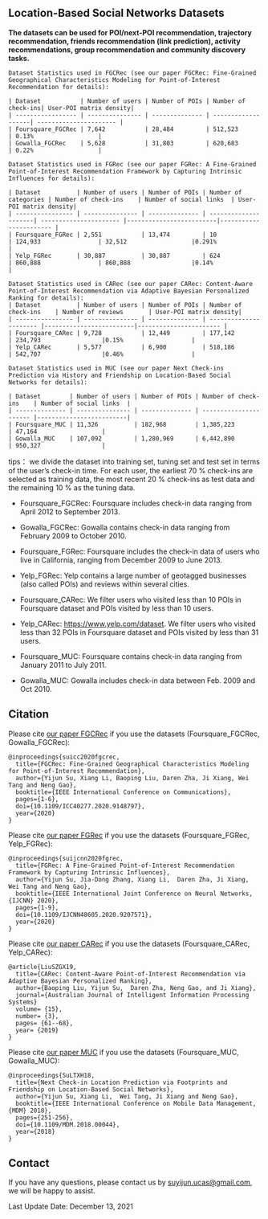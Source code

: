 ## Location-Based Social Networks Datasets

**The datasets can be used for POI/next-POI recommendation, trajectory recommendation, friends recommendation (link prediction), activity recommendations, group recommendation and community discovery tasks.**

```
Dataset Statistics used in FGCRec (see our paper FGCRec: Fine-Grained Geographical Characteristics Modeling for Point-of-Interest Recommendation for details):

| Dataset           | Number of users | Number of POIs | Number of check-ins| User-POI matrix density|
| ----------------- | --------------- | -------------- | -------------------| ---------------------- |
| Foursquare_FGCRec | 7,642           | 28,484         | 512,523            | 0.13%                  |
| Gowalla_FGCRec    | 5,628           | 31,803         | 620,683            | 0.22%                  |
```

```
Dataset Statistics used in FGRec (see our paper FGRec: A Fine-Grained Point-of-Interest Recommendation Framework by Capturing Intrinsic Influences for details):

| Dataset          | Number of users | Number of POIs | Number of categories | Number of check-ins    | Number of social links  | User-POI matrix density|
| ---------------- | --------------- | -------------- | ---------------------| ---------------------- |-------------------------|----------------------- |
| Foursquare_FGRec | 2,551           | 13,474         | 10                   | 124,933                | 32,512                  |0.291%                  |
| Yelp_FGRec       | 30,887          | 30,887         | 624                  | 860,888                | 860,888                 |0.14%                   |
```

```
Dataset Statistics used in CARec (see our paper CARec: Content-Aware Point-of-Interest Recommendation via Adaptive Bayesian Personalized Ranking for details):
| Dataset          | Number of users | Number of POIs | Number of check-ins    | Number of reviews       | User-POI matrix density|
| ---------------- | --------------- | -------------- | ---------------------- |-------------------------|----------------------- |
| Foursquare_CARec | 9,728           | 12,449         | 177,142                | 234,793                 |0.15%                   |
| Yelp_CARec       | 5,577           | 6,900          | 518,186                | 542,707                 |0.46%                   |
```

```
Dataset Statistics used in MUC (see our paper Next Check-ins Prediction via History and Friendship on Location-Based Social Networks for details):

| Dataset        | Number of users | Number of POIs | Number of check-ins    | Number of social links  |
| -------------- | --------------- | -------------- | ---------------------- |-------------------------|
| Foursquare_MUC | 11,326          | 182,968        | 1,385,223              | 47,164                  |
| Gowalla_MUC    | 107,092         | 1,280,969      | 6,442,890              | 950,327                 |
```

tips： we divide the dataset into training set,  tuning set and test set in terms of the user’s check-in time. For
each user, the earliest 70 % check-ins are selected as training  data, the most recent 20 % check-ins as test data and the  remaining 10 % as the tuning data.

- Foursquare_FGCRec: Foursquare includes check-in data ranging from April 2012 to September 2013. 

- Gowalla_FGCRec: Gowalla contains check-in data ranging from February 2009 to October 2010.

- Foursquare_FGRec: Foursquare includes the check-in data of users who live in California, ranging from December 2009 to June 2013. 

- Yelp_FGRec: Yelp contains a large number of geotagged businesses (also called POIs) and reviews within several cities.

- Foursquare_CARec:  We filter users who visited less than 10 POIs in Foursquare dataset and POIs visited by less than 10 users.

- Yelp_CARec: https://www.yelp.com/dataset. We filter users who visited less than 32 POIs in Foursquare dataset and POIs visited by less than 31 users.

- Foursquare_MUC: Foursquare contains check-in data ranging from January 2011 to July 2011. 

- Gowalla_MUC: Gowalla includes check-in data between Feb. 2009 and Oct 2010.

## Citation

Please cite [our paper FGCRec](./ICC2020_FGCRec.pdf) if you use the datasets (Foursquare_FGCRec, Gowalla_FGCRec):
```
@inproceedings{suicc2020fgcrec,
  title={FGCRec: Fine-Grained Geographical Characteristics Modeling for Point-of-Interest Recommendation},
  author={Yijun Su, Xiang Li, Baoping Liu, Daren Zha, Ji Xiang, Wei Tang and Neng Gao},
  booktitle={IEEE International Conference on Communications}, 
  pages={1-6},
  doi={10.1109/ICC40277.2020.9148797},
  year={2020}
}
```

Please cite [our paper FGRec](./IJCNN2020_FGRec.pdf) if you use the datasets (Foursquare_FGRec, Yelp_FGRec):

```
@inproceedings{suijcnn2020fgrec,
  title={FGRec: A Fine-Grained Point-of-Interest Recommendation Framework by Capturing Intrinsic Influences},
  author={Yijun Su, Jia-Dong Zhang, Xiang Li,  Daren Zha, Ji Xiang, Wei Tang and Neng Gao},
  booktitle={IEEE International Joint Conference on Neural Networks, {IJCNN} 2020}, 
  pages={1-9},
  doi={10.1109/IJCNN48605.2020.9207571},
  year={2020}
}
```

Please cite [our paper CARec](./ICONIP2020_CARec.pdf) if you use the datasets (Foursquare_CARec, Yelp_CARec):

```
@article{LiuSZGX19,
  title={CARec: Content-Aware Point-of-Interest Recommendation via Adaptive Bayesian Personalized Ranking},
  author={Baoping Liu, Yijun Su,  Daren Zha, Neng Gao, and Ji Xiang},
  journal={Australian Journal of Intelligent Information Processing Systems}
  volume= {15},
  number= {3},
  pages= {61--68},
  year= {2019}
}
```

Please cite [our paper MUC](./MDM2018_MUC.pdf) if you use the datasets (Foursquare_MUC, Gowalla_MUC):

```
@inproceedings{SuLTXH18,
  title={Next Check-in Location Prediction via Footprints and Friendship on Location-Based Social Networks},
  author={Yijun Su, Xiang Li,  Wei Tang, Ji Xiang and Neng Gao},
  booktitle={IEEE International Conference on Mobile Data Management, {MDM} 2018}, 
  pages={251-256},
  doi={10.1109/MDM.2018.00044},
  year={2018}
}
```
## Contact

If you have any questions, please contact us by suyijun.ucas@gmail.com, we will be happy to assist.

Last Update Date: December 13, 2021